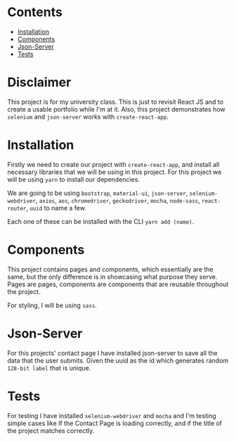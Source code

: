 # Contents

* [Installation](#installation)
* [Components](#components)
* [Json-Server](#json-server)
* [Tests](#tests)

# Disclaimer

This project is for my university class. This is just to revisit React JS and to create a usable portfolio while I'm at it. 
Also, this project demonstrates how `selenium` and `json-server` works with `create-react-app`.

# Installation

Firstly we need to create our project with `create-react-app`, and install all necessary libraries that we will be using in this project.
For this project we will be using `yarn` to install our dependencies.

We are going to be using `bootstrap`, `material-ui`, `json-server`, `selenium-webdriver`, `axios`, `aos`, `chromedriver`, `geckodriver`, `mocha`, `node-sass`, `react-router`, `uuid` to name a few.

Each one of these can be installed with the CLI `yarn add (name)`. 

# Components

This project contains pages and components, which essentially are the same, but the only difference is in showcasing what purpose they serve.
Pages are pages, components are components that are reusable throughout the project.

For styling, I will be using `sass`.

# Json-Server

For this projects' contact page I have installed json-server to save all the data that the user submits.
Given the uuid as the id which generates random `128-bit label` that is unique.

# Tests

For testing I have installed `selenium-webdriver` and `mocha` and I'm testing simple cases like If the Contact Page is loading correctly, and if the title of the project matches correctly.
